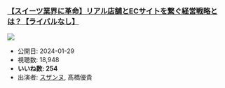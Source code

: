 ### [【スイーツ業界に革命】リアル店舗とECサイトを繋ぐ経営戦略とは？【ライバルなし】](https://www.youtube.com/watch?v=IZBQjtHYAj0)
[![](https://img.youtube.com/vi/IZBQjtHYAj0/sddefault.jpg)](https://www.youtube.com/watch?v=IZBQjtHYAj0)
-   公開日: 2024-01-29
-   視聴数: 18,948
-   **いいね数: 254**
-   出演者: [スザンヌ](/rehacq_fan/people/スザンヌ "wikilink"), 髙橋優貴

